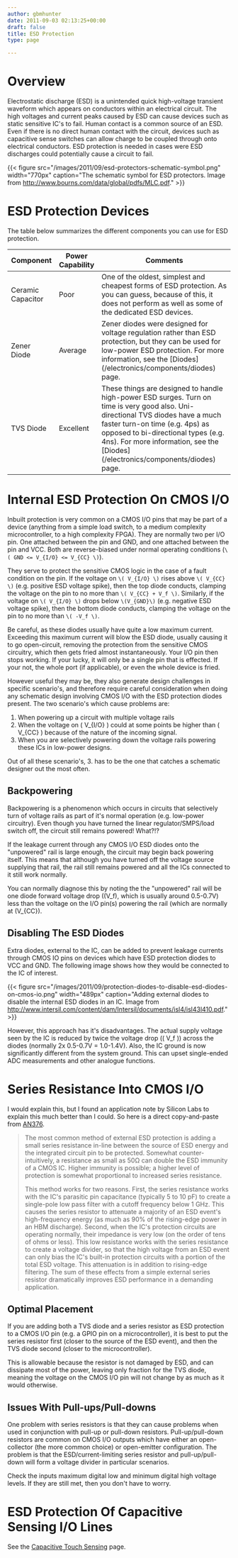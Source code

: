 ```yaml
---
author: gbmhunter
date: 2011-09-03 02:13:25+00:00
draft: false
title: ESD Protection
type: page

---
```


# Overview

Electrostatic discharge (ESD) is a unintended quick high-voltage transient waveform which appears on conductors within an electrical circuit. The high voltages and current peaks caused by ESD can cause devices such as static sensitive IC's to fail. Human contact is a common source of an ESD. Even if there is no direct human contact with the circuit, devices such as capacitive sense switches can allow charge to be coupled through onto electrical conductors. ESD protection is needed in cases were ESD discharges could potentially cause a circuit to fail.

{{< figure src="/images/2011/09/esd-protectors-schematic-symbol.png" width="770px" caption="The schematic symbol for ESD protectors. Image from http://www.bourns.com/data/global/pdfs/MLC.pdf."  >}}

# ESD Protection Devices

The table below summarizes the different components you can use for ESD protection.

<table>
	<tr>
		<th>Component</th>
		<th>Power Capability</th>
		<th>Comments</th>
	</tr>
	<tbody>
		<tr>
			<td>Ceramic Capacitor</td>
			<td>Poor</td>
			<td>One of the oldest, simplest and cheapest forms of ESD protection. As you can guess, because of this, it does not perform as well as some of the dedicated ESD devices.</td>
		</tr>
		<tr >
			<td>Zener Diode</td>
			<td>Average</td>
			<td >Zener diodes were designed for voltage regulation rather than ESD protection, but they can be used for low-power ESD protection. For more information, see the [Diodes](/electronics/components/diodes) page.</td>
		</tr>
		<tr>
			<td>TVS Diode</td>
			<td>Excellent</td>
			<td>These things are designed to handle high-power ESD surges. Turn on time is very good also. Uni-directional TVS diodes have a much faster turn-on time (e.g. 4ps) as opposed to bi-directional types (e.g. 4ns). For more information, see the [Diodes](/electronics/components/diodes) page.</td>
		</tr>
	</tbody>
</table>

# Internal ESD Protection On CMOS I/O

Inbuilt protection is very common on a CMOS I/O pins that may be part of a device (anything from a simple load switch, to a medium complexity microcontroller, to a high complexity FPGA). They are normally two per I/O pin. One attached between the pin and GND, and one attached between the pin and VCC. Both are reverse-biased under normal operating conditions (`\( GND <= V_{I/O} <= V_{CC} \)`).

They serve to protect the sensitive CMOS logic in the case of a fault condition on the pin. If the voltage on `\( V_{I/O} \)` rises above `\( V_{CC} \)` (e.g. positive ESD voltage spike), then the top diode conducts, clamping the voltage on the pin to no more than `\( V_{CC} + V_f \)`. Similarly, if the voltage on `\( V_{I/O} \)` drops below `\(V_{GND}\)` (e.g. negative ESD voltage spike), then the bottom diode conducts, clamping the voltage on the pin to no more than `\( -V_f \)`.

Be careful, as these diodes usually have quite a low maximum current. Exceeding this maximum current will blow the ESD diode, usually causing it to go open-circuit, removing the protection from the sensitive CMOS circuitry, which then gets fried almost instantaneously. Your I/O pin then stops working. If your lucky, it will only be a single pin that is effected. If your not, the whole port (if applicable), or even the whole device is fried.

However useful they may be, they also generate design challenges in specific scenario's, and therefore require careful consideration when doing any schematic design involving CMOS I/O with the ESD protection diodes present. The two scenario's which cause problems are:

1. When powering up a circuit with multiple voltage rails
1. When the voltage on \( V_{I/O} \) could at some points be higher than \( V_{CC} \) because of the nature of the incoming signal.
1. When you are selectively powering down the voltage rails powering these ICs in low-power designs.

Out of all these scenario's, 3. has to be the one that catches a schematic designer out the most often.

## Backpowering

Backpowering is a phenomenon which occurs in circuits that selectively turn of voltage rails as part of it's normal operation (e.g. low-power circuitry). Even though you have turned the linear regulator/SMPS/load switch off, the circuit still remains powered! What?!?

If the leakage current through any CMOS I/O ESD diodes onto the "unpowered" rail is large enough, the circuit may begin back powering itself. This means that although you have turned off the voltage source supplying that rail, the rail still remains powered and all the ICs connected to it still work normally.

You can normally diagnose this by noting the the "unpowered" rail will be one diode forward voltage drop (\(V_f\), which is usually around 0.5-0.7V) less than the voltage on the I/O pin(s) powering the rail (which are normally at \(V_{CC}\).

## Disabling The ESD Diodes

Extra diodes, external to the IC, can be added to prevent leakage currents through CMOS IO pins on devices which have ESD protection diodes to VCC and GND. The following image shows how they would be connected to the IC of interest.

{{< figure src="/images/2011/09/protection-diodes-to-disable-esd-diodes-on-cmos-io.png" width="489px" caption="Adding external diodes to disable the internal ESD diodes in an IC. Image from http://www.intersil.com/content/dam/Intersil/documents/isl4/isl43l410.pdf."  >}}

However, this approach has it's disadvantages. The actual supply voltage seen by the IC is reduced by twice the voltage drop (\( V_f \)) across the diodes (normally 2x 0.5-0.7V = 1.0-1.4V). Also, the IC ground is now significantly different from the system ground. This can upset single-ended ADC measurements and other analogue functions.

# Series Resistance Into CMOS I/O

I would explain this, but I found an application note by Silicon Labs to explain this much better than I could. So here is a direct copy-and-paste from [AN376](http://www.silabs.com/Support%20Documents/TechnicalDocs/AN376.pdf).

<blockquote>
The most common method of external ESD protection is adding a small series resistance in-line between the source of ESD energy and the integrated circuit pin to be protected. Somewhat counter-intuitively, a resistance as small as 50Ω can double the ESD immunity of a CMOS IC. Higher immunity is possible; a higher level of protection is somewhat proportional to increased series resistance.

This method works for two reasons. First, the series resistance works with the IC's parasitic pin capacitance (typically 5 to 10 pF) to create a single-pole low pass filter with a cutoff frequency below 1 GHz. This causes the series resistor to attenuate a majority of an ESD event's high-frequency energy (as much as 90% of the rising-edge power in an HBM discharge). Second, when the IC's protection circuits are operating normally, their impedance is very low (on the order of tens of ohms or less). This low resistance works with the series resistance to create a voltage divider, so that the high voltage from an ESD event can only bias the IC's built-in protection circuits with a portion of the total ESD voltage. This attenuation is in addition to rising-edge filtering. The sum of these effects from a simple external series resistor dramatically improves ESD performance in a demanding application.
</blockquote>

## Optimal Placement

If you are adding both a TVS diode and a series resistor as ESD protection to a CMOS I/O pin (e.g. a GPIO pin on a microcontroller), it is best to put the series resistor first (closer to the source of the ESD event), and then the TVS diode second (closer to the microcontroller).

This is allowable because the resistor is not damaged by ESD, and can dissipate most of the power, leaving only fraction for the TVS diode, meaning the voltage on the CMOS I/O pin will not change by as much as it would otherwise.

## Issues With Pull-ups/Pull-downs

One problem with series resistors is that they can cause problems when used in conjunction with pull-up or pull-down resistors. Pull-up/pull-down resistors are common on CMOS I/O outputs which have either an open-collector (the more common choice) or open-emitter configuration. The problem is that the ESD/current-limiting series resistor and pull-up/pull-down will form a voltage divider in particular scenarios.

Check the inputs maximum digital low and minimum digital high voltage levels. If they are still met, then you don't have to worry.

# ESD Protection Of Capacitive Sensing I/O Lines

See the [Capacitive Touch Sensing](/electronics/circuit-design/capacitive-touch-sensing) page.
